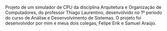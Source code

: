 Projeto de um simulador de CPU da disciplina Arquitetura e Organização de Computadores, do professor Thiago Laurentino, desenvolvido no 1º período do curso de Análise e Desenvolvimento de Sistemas.
O projeto foi desenvolvidor por mim e meus dois colegas, Felipe Erik e Samuel Araújo.
